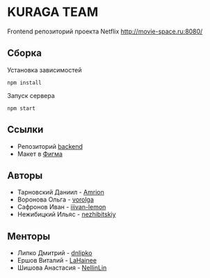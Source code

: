 # KURAGA TEAM

Frontend репозиторий проекта Netflix
http://movie-space.ru:8080/

## Сборка

Установка зависимостей

```
npm install
```

Запуск сервера

```
npm start
```
## Ссылки

+ Репозиторий [backend](https://github.com/go-park-mail-ru/2022_1_KuragaTeam)
+ Макет в [Фигма](https://www.figma.com/file/eQOdv9H0PdMUCkNejzHr9g/VK-%D0%A4%D0%B8%D0%BB%D1%8C%D0%BC%D1%8B?node-id=7%3A62)

## Авторы

+ Тарновский Даниил - [Amrion](https://github.com/Amrion)
+ Воронова Ольга - [vorolga](https://github.com/vorolga)
+ Сафронов Иван - [iiivan-lemon](https://github.com/iiivan-lemon)
+ Нежибицкий Ильяс - [nezhibitskiy](https://github.com/nezhibitskiy)

## Менторы

+ Липко Дмитрий - [dnlipko](https://github.com/dnlipko)
+ Ершов Виталий - [LaHainee](https://github.com/LaHainee)
+ Шишова Анастасия - [NellinLin](https://github.com/NellinLin)
